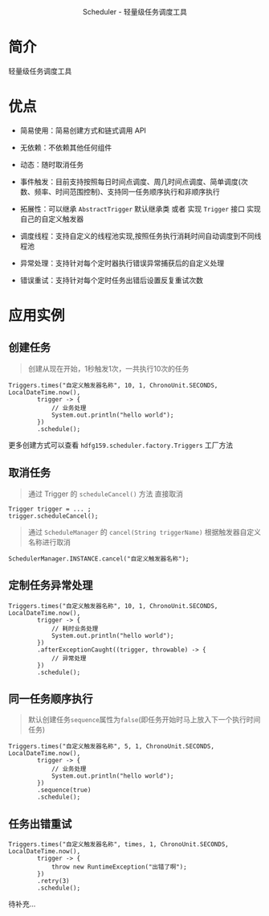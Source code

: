 <p align="center">Scheduler - 轻量级任务调度工具</p>

# 简介

轻量级任务调度工具

# 优点

- 简易使用：简易创建方式和链式调用 API

- 无依赖：不依赖其他任何组件

- 动态：随时取消任务

- 事件触发：目前支持按照每日时间点调度、周几时间点调度、简单调度(次数、频率、时间范围控制)、支持同一任务顺序执行和非顺序执行

- 拓展性：可以继承 `AbstractTrigger` 默认继承类 或者 实现 `Trigger` 接口 实现自己的自定义触发器

- 调度线程：支持自定义的线程池实现,按照任务执行消耗时间自动调度到不同线程池

- 异常处理：支持针对每个定时器执行错误异常捕获后的自定义处理

- 错误重试：支持针对每个定时任务出错后设置反复重试次数

# 应用实例

## 创建任务

> 创建从现在开始，1秒触发1次，一共执行10次的任务

```
Triggers.times("自定义触发器名称", 10, 1, ChronoUnit.SECONDS, LocalDateTime.now(), 
        trigger -> {
            // 业务处理
            System.out.println("hello world");
        })
        .schedule();
```

更多创建方式可以查看 `hdfg159.scheduler.factory.Triggers` 工厂方法

## 取消任务

> 通过 Trigger 的 `scheduleCancel()` 方法 直接取消

```
Trigger trigger = ... ;
trigger.scheduleCancel();
```

> 通过 `ScheduleManager` 的 `cancel(String triggerName)` 根据触发器自定义名称进行取消

```
SchedulerManager.INSTANCE.cancel("自定义触发器名称");
```

## 定制任务异常处理

```
Triggers.times("自定义触发器名称", 10, 1, ChronoUnit.SECONDS, LocalDateTime.now(),
        trigger -> {
            // 耗时业务处理
            System.out.println("hello world");
        })
        .afterExceptionCaught((trigger, throwable) -> {
            // 异常处理
        })
        .schedule();
```

## 同一任务顺序执行
> 默认创建任务`sequence`属性为`false`(即任务开始时马上放入下一个执行时间任务)
```
Triggers.times("自定义触发器名称", 5, 1, ChronoUnit.SECONDS, LocalDateTime.now(),
        trigger -> {
            // 业务处理
            System.out.println("hello world");
        })
        .sequence(true)
        .schedule();
```

## 任务出错重试

```
Triggers.times("自定义触发器名称", times, 1, ChronoUnit.SECONDS, LocalDateTime.now(),
        trigger -> {
            throw new RuntimeException("出错了啊");
        })
        .retry(3)
        .schedule();
```

待补充...